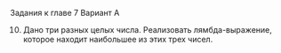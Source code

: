 Задания к главе 7
Вариант А

10. Дано три разных целых числа. Реализовать лямбда-выражение, которое находит наибольшее из этих трех чисел.